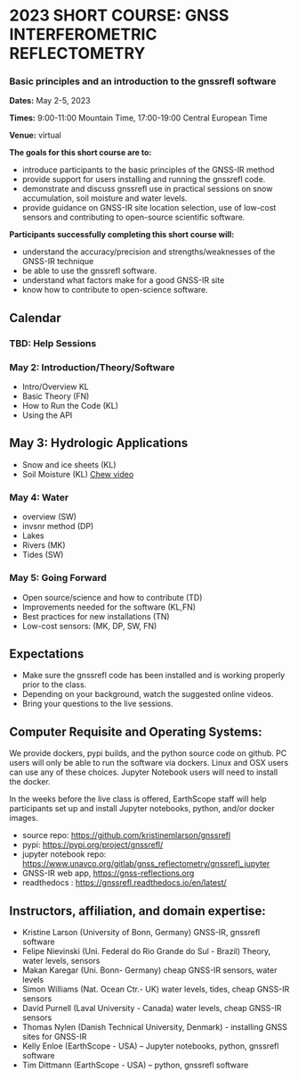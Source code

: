 # 2023 SHORT COURSE: GNSS INTERFEROMETRIC REFLECTOMETRY

### Basic principles and an introduction to the gnssrefl software 
**Dates:** May 2-5, 2023 

**Times:** 9:00-11:00 Mountain Time, 17:00-19:00 Central European Time

**Venue:** virtual


**The goals for this short course are to:**

- introduce participants to the basic principles of the GNSS-IR method
- provide support for users installing and running the gnssrefl code.
- demonstrate and discuss gnssrefl use in practical sessions on snow accumulation, soil moisture and water levels.
- provide guidance on GNSS-IR site location selection, use of low-cost sensors and contributing to open-source scientific software. 

**Participants successfully completing this short course will:**

- understand the accuracy/precision and strengths/weaknesses of the GNSS-IR technique
- be able to use the gnssrefl software.
- understand what factors make for a good GNSS-IR site 
- know how to contribute to open-science software.

## Calendar 

### TBD: Help Sessions

### May 2: Introduction/Theory/Software
- Intro/Overview KL
- Basic Theory (FN) 
- How to Run the Code (KL) 
- Using the API                                                                                                                                                                                                              
## May 3: Hydrologic Applications
- Snow and ice sheets (KL) 
- Soil Moisture (KL) [Chew video](https://www.youtube.com/watch?v=ntnqD5O8LLo)            

### May 4: Water
- overview (SW) 
- invsnr method (DP) 
- Lakes 
- Rivers (MK)  
- Tides (SW)                                                                           

### May 5: Going Forward
* Open source/science and how to contribute (TD)
* Improvements needed for the software (KL,FN)
* Best practices for new installations (TN)  
* Low-cost sensors: (MK, DP, SW, FN)

## Expectations
* Make sure the gnssrefl code has been installed and is working properly prior to the class.
* Depending on your background, watch the suggested online videos.
* Bring your questions to the live sessions.

## Computer Requisite and Operating Systems:
We provide dockers, pypi builds, and the python source code on github. PC users will only be 
able to run the software via dockers. Linux and OSX users can use any of these choices.
Jupyter Notebook users will need to install the docker.

In the weeks before the live class is offered, 
EarthScope staff will help participants set up and install Jupyter notebooks, python, and/or docker images.  

* source repo: https://github.com/kristinemlarson/gnssrefl
* pypi: https://pypi.org/project/gnssrefl/
* jupyter notebook repo: https://www.unavco.org/gitlab/gnss_reflectometry/gnssrefl_jupyter
* GNSS-IR web app, https://gnss-reflections.org
* readthedocs : https://gnssrefl.readthedocs.io/en/latest/

## Instructors, affiliation, and domain expertise:  
* Kristine Larson (University of Bonn, Germany) GNSS-IR, gnssrefl software
* Felipe Nievinski (Uni. Federal do Rio Grande do Sul - Brazil) Theory, water levels, sensors
* Makan Karegar (Uni. Bonn- Germany) cheap GNSS-IR sensors, water levels 
* Simon Williams (Nat. Ocean Ctr.- UK) water levels, tides, cheap GNSS-IR sensors
* David Purnell (Laval University - Canada) water levels, cheap GNSS-IR sensors
* Thomas Nylen (Danish Technical University, Denmark) - installing GNSS sites for GNSS-IR
* Kelly Enloe (EarthScope - USA) – Jupyter notebooks, python, gnssrefl software
* Tim Dittmann (EarthScope - USA) – python, gnssrefl software


